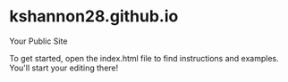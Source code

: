 kshannon28.github.io
=====================

Your Public Site

To get started, open the index.html file to find instructions and examples. You'll start your editing there!
